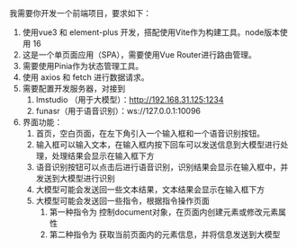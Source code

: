 
我需要你开发一个前端项目，要求如下：
1. 使用vue3 和 element-plus 开发，搭配使用Vite作为构建工具。node版本使用 16 
2. 这是一个单页面应用（SPA），需要使用Vue Router进行路由管理。
3. 需要使用Pinia作为状态管理工具。
4. 使用 axios 和 fetch 进行数据请求。
5. 需要配置开发服务器，对接到 
   1. lmstudio （用于大模型）：http://192.168.31.125:1234
   2. funasr（用于语音识别）：ws://127.0.0.1:10096
6. 界面功能：
    1. 首页，空白页面，在左下角引入一个输入框和一个语音识别按钮。
    2. 输入框可以输入文本，在输入框内按下回车可以发送信息到大模型进行处理，处理结果会显示在输入框下方
    3. 语音识别按钮可以点击后进行语音识别，识别结果会显示在输入框中，并发送到大模型进行识别
    4. 大模型可能会发送回一些文本结果，文本结果会显示在输入框下方
    5. 大模型可能会发送回一些指令，根据指令操作页面
       1. 第一种指令为 控制document对象，在页面内创建元素或修改元素属性
       2. 第二种指令为 获取当前页面内的元素信息，并将信息发送到大模型